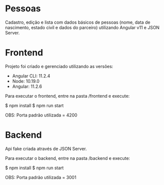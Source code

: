 # Pessoas
Cadastro, edição e lista com dados básicos de pessoas (nome, data de nascimento, estado civil e dados do parceiro) utilizando Angular v11 e JSON Server.

# Frontend
Projeto foi criado e gerenciado utilizando as versões:
- Angular CLI: 11.2.4
- Node: 10.19.0
- Angular: 11.2.6

Para executar o frontend, entre na pasta /frontend e execute:

$ npm install
$ npm run start

OBS: Porta padrão utilizada = 4200

# Backend

Api fake criada através de JSON Server.

Para executar o backend, entre na pasta /backend e execute:

$ npm install
$ npm run start

OBS: Porta padrão utilizada = 3001
